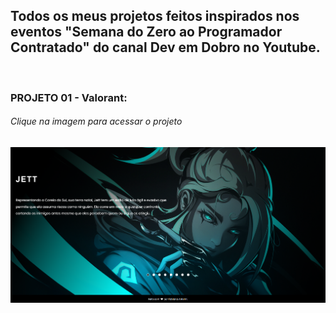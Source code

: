 ## Todos os meus projetos feitos inspirados nos eventos "Semana do Zero ao Programador Contratado" do canal Dev em Dobro no Youtube.
<br>

### PROJETO 01 - Valorant:
###### Clique na imagem para acessar o projeto
[<img src="./projeto-1/src/images/projeto01-readme.png">](./projeto-1/index.html)
